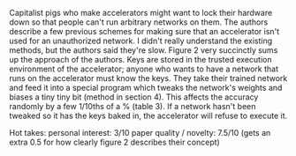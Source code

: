 Capitalist pigs who make accelerators might want to lock their hardware down so that people can't run arbitrary networks on them. The authors describe a few previous schemes for making sure that an accelerator isn't used for an unauthorized network. I didn't really understand the existing methods, but the authors said they're slow. Figure 2 very succinctly sums up the approach of the authors. Keys are stored in the trusted execution environment of the accelerator; anyone who wants to have a network that runs on the accelerator must know the keys. They take their trained network and feed it into a special program which tweaks the network's weights and biases a tiny tiny bit (method in section 4). This affects the accuracy randomly by a few 1/10ths of a % (table 3). If a network hasn't been tweaked so it has the keys baked in, the accelerator will refuse to execute it.

Hot takes:
personal interest: 3/10
paper quality / novelty: 7.5/10  (gets an extra 0.5 for how clearly figure 2 describes their concept)